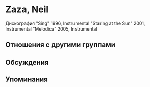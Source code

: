 # Zaza, Neil

Дискография
"Sing" 1996, Instrumental
"Staring at the Sun" 2001, Instrumental
"Melodica" 2005, Instrumental

## Отношения с другими группами


## Обсуждения


## Упоминания

